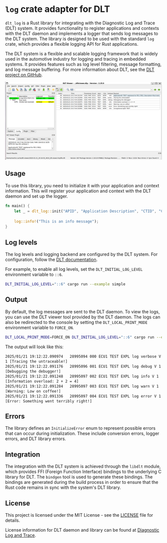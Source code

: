 # `log` crate adapter for DLT

`dlt_log` is a Rust library for integrating with the Diagnostic Log and Trace (DLT) system. It provides functionality to register applications and contexts with the DLT daemon and implements a logger that sends log messages to the DLT system. The library is designed to be used with the standard `log` crate, which provides a flexible logging API for Rust applications.

The DLT system is a flexible and scalable logging framework that is widely used in the automotive industry for logging and tracing in embedded systems. It provides features such as log level filtering, message formatting, and log message buffering. For more information about DLT, see the [DLT project on GitHub](https://github.com/COVESA/dlt-daemon).

![Example logs in DLT viewer](https://github.com/rusty-projects/dlt_log-rs/blob/main/doc/dlt-viewer-example.png)

## Usage

To use this library, you need to initialize it with your application and context information. This will register your application and context with the DLT daemon and set up the logger.

```rust
fn main() {
    let _ = dlt_log::init("APID", "Application Description", "CTID", "Context Description");

    log::info!("This is an info message");
}
```

## Log levels

The log levels and logging backend are configured by the DLT system. For configuration, follow the [DLT documentation](https://github.com/COVESA/dlt-daemon/blob/master/doc/dlt_for_developers.md).

For example, to enable all log levels, set the `DLT_INITIAL_LOG_LEVEL` environment variable to `::6`.

```bash
DLT_INITIAL_LOG_LEVEL="::6" cargo run --example simple
```

## Output

By default, the log messages are sent to the DLT daemon. To view the logs, you can use the DLT viewer tool provided by the DLT daemon. The logs can also be redirected to the console by setting the `DLT_LOCAL_PRINT_MODE` environment variable to `FORCE_ON`.

```bash
DLT_LOCAL_PRINT_MODE=FORCE_ON DLT_INITIAL_LOG_LEVEL="::6" cargo run --example simple
```

The output will look like this:

```text
2025/01/21 19:12:22.090974   28995094 000 ECU1 TEST EXPL log verbose V 1 [Tracing the untraceable!]
2025/01/21 19:12:22.091176   28995096 001 ECU1 TEST EXPL log debug V 1 [Debugging the debugger!]
2025/01/21 19:12:22.091248   28995097 002 ECU1 TEST EXPL log info V 1 [Information overload: 2 + 2 = 4]
2025/01/21 19:12:22.091284   28995097 003 ECU1 TEST EXPL log warn V 1 [Warning: Low on coffee!]
2025/01/21 19:12:22.091336   28995097 004 ECU1 TEST EXPL log error V 1 [Error: Something went terribly right!]
```

## Errors

The library defines an `InitializeError` enum to represent possible errors that can occur during initialization. These include conversion errors, logger errors, and DLT library errors.

## Integration

The integration with the DLT system is achieved through the `libdlt` module, which provides FFI (Foreign Function Interface) bindings to the underlying C library for DLT. The `bindgen` tool is used to generate these bindings. The bindings are generated during the build process in order to ensure that the Rust code remains in sync with the system's DLT library.

## License

This project is licensed under the MIT License - see the [LICENSE](https://github.com/rusty-projects/dlt_log-rs/blob/main/LICENSE) file for details.

License information for DLT daemon and library can be found at [Diagnostic Log and Trace](https://github.com/COVESA/dlt-daemon#license).

